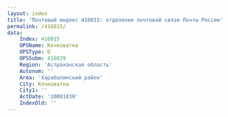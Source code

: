 ```yaml
---
layout: index
title: 'Почтовый индекс 416015: отделение почтовой связи Почты России'
permalink: /416015/
data:
    Index: 416015
    OPSName: Кочковатка
    OPSType: О
    OPSSubm: 416029
    Region: 'Астраханская область'
    Autonom: ''
    Area: 'Харабалинский район'
    City: Кочковатка
    City1: ''
    ActDate: '20001030'
    IndexOld: ''
---
```

